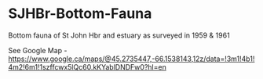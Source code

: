 # SJHBr-Bottom-Fauna
Bottom fauna of St John Hbr and estuary as surveyed in 1959 &amp; 1961


See Google Map - https://www.google.ca/maps/@45.2735447,-66.1538143,12z/data=!3m1!4b1!4m2!6m1!1szffcwx5lQc60.kKYablDNDFw0?hl=en
